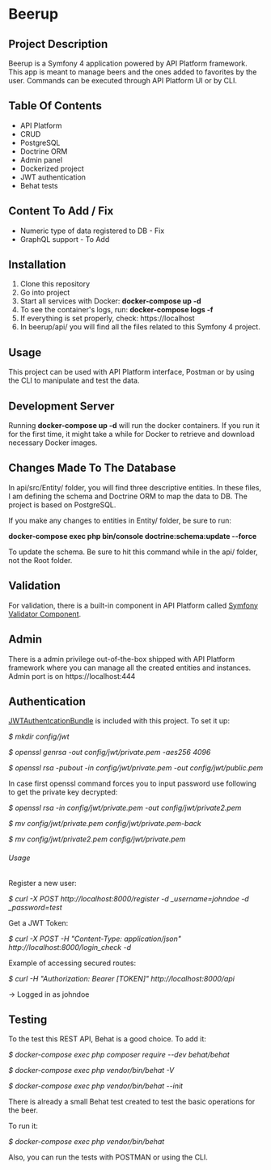 # Beerup

## Project Description

Beerup is a Symfony 4 application powered by API Platform framework. This app is meant to manage beers and the ones added to favorites by the user. Commands can be executed through API Platform UI or by CLI.

## Table Of Contents

-   API Platform
-   CRUD
-   PostgreSQL
-   Doctrine ORM
-   Admin panel
-   Dockerized project
-   JWT authentication
-   Behat tests

## Content To Add / Fix

-   Numeric type of data registered to DB - Fix
-   GraphQL support - To Add

## Installation

1. Clone this repository
2. Go into project
3. Start all services with Docker: **docker-compose up -d**
4. To see the container's logs, run: **docker-compose logs -f**
5. If everything is set properly, check: https://localhost
6. In beerup/api/ you will find all the files related to this Symfony 4 project.

## Usage

This project can be used with API Platform interface, Postman or by using the CLI to manipulate and test the data.

## Development Server

Running **docker-compose up -d** will run the docker containers. If you run it for the first time, it might take a while for Docker to retrieve and download necessary Docker images.

## Changes Made To The Database

In api/src/Entity/ folder, you will find three descriptive entities. In these files, I am defining the schema and Doctrine ORM to map the data to DB. The project is based on PostgreSQL.

If you make any changes to entities in Entity/ folder, be sure to run:

**docker-compose exec php bin/console doctrine:schema:update --force**

To update the schema. Be sure to hit this command while in the api/ folder, not the Root folder.

## Validation

For validation, there is a built-in component in API Platform called [Symfony Validator Component](https://symfony.com/doc/current/validation.html).

## Admin

There is a admin privilege out-of-the-box shipped with API Platform framework where you can manage all the created entities and instances. Admin port is on https://localhost:444

## Authentication

[JWTAuthentcationBundle](https://github.com/lexik/LexikJWTAuthenticationBundle) is included with this project. To set it up:

_$ mkdir config/jwt_

_$ openssl genrsa -out config/jwt/private.pem -aes256 4096_

_$ openssl rsa -pubout -in config/jwt/private.pem -out config/jwt/public.pem_

In case first openssl command forces you to input password use following to get the private key decrypted:

_$ openssl rsa -in config/jwt/private.pem -out config/jwt/private2.pem_

_$ mv config/jwt/private.pem config/jwt/private.pem-back_

_$ mv config/jwt/private2.pem config/jwt/private.pem_

###### Usage

Register a new user:

_$ curl -X POST http://localhost:8000/register -d \_username=johndoe -d \_password=test_

Get a JWT Token:

_*$ curl -X POST -H "Content-Type: application/json" http://localhost:8000/login_check -d*_

Example of accessing secured routes:

_$ curl -H "Authorization: Bearer [TOKEN]" http://localhost:8000/api_

-> Logged in as johndoe

## Testing

To the test this REST API, Behat is a good choice. To add it:

_$ docker-compose exec php composer require --dev behat/behat_

_$ docker-compose exec php vendor/bin/behat -V_

_$ docker-compose exec php vendor/bin/behat --init_

There is already a small Behat test created to test the basic operations for the beer.

To run it:

_$ docker-compose exec php vendor/bin/behat_

Also, you can run the tests with POSTMAN or using the CLI.
